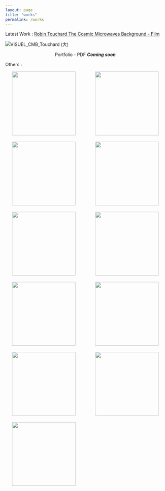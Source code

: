 ```yaml
---
layout: page
title: "works"
permalink: /works
---
```



<!--![sachie_une_autre_reg](https://github.com/kbys88/kbys88.github.io/assets/142012962/31a3a4e3-9e08-47f1-acd5-341a2f1e05f8) -->

Latest Work :
 <a href="https://www.lefresnoy.net/en/exposition/2207/oeuvre/2256/">	Robin Touchard
The Cosmic Microwaves Background - Film</a><br>

![VISUEL_CMB_Touchard (大)](https://github.com/user-attachments/assets/526c43a6-46b2-47f4-9243-54a3f84f078e)
<p>


 
</p>
<div align="center">
<p>

 
  Portfolio - PDF ***Coming soon***

  
</p>
</div>

<p>


 
</p>

Others :

<div style="display: grid; grid-template-columns: repeat(auto-fit, minmax(200px, 1fr)); gap: 20px; justify-items: center;"> 
  <a href="works/shifting">
    <img src="https://github.com/kbys88/kbys88.github.io/assets/142012962/1712d49f-1cce-47d9-b1bf-ab21e4d705d5" width="200px" height="200px">
  </a>

  <a href="works/ihavent">
    <img src="https://github.com/kbys88/kbys88.github.io/assets/142012962/cae87bea-f470-418c-97e2-17018d939009" width="200px" height="200px">
  </a>

  <a href="works/etre">
    <img src="https://github.com/kbys88/kbys88.github.io/assets/142012962/ddbb0642-a47f-4ad4-8b8d-244501c15aba" width="200px" height="200px">
  </a>

  <a href="works/day0">
    <img src="https://github.com/kbys88/kbys88.github.io/assets/142012962/5eec1517-27b1-44f2-9277-7ca69eb1ad91" width="200px" height="200px">
  </a>

  <a href="works/day1">
    <img src="https://github.com/kbys88/kbys88.github.io/assets/142012962/83902dc0-1d27-40f7-8dfd-9ec12f2dbe37" width="200px" height="200px">
  </a>

  <a href="works/ovni">
    <img src="https://github.com/kbys88/kbys88.github.io/assets/142012962/1c3f180d-c851-42e0-ba7b-3a8e9d37f568" width="200px" height="200px">
  </a>

  <a href="works/doyou">
    <img src="https://github.com/kbys88/kbys88.github.io/assets/142012962/1705a068-26e3-4375-bded-32095c5f58ca" width="200px" height="200px">
  </a>

  <a href="works/donthitme">
    <img src="https://github.com/kbys88/kbys88.github.io/assets/142012962/dac9cbd1-7a0d-49c0-9e9e-999ff662d23a" width="200px" height="200px">
  </a>

  <a href="works/taito">
    <img src="https://github.com/kbys88/kbys88.github.io/assets/142012962/0f6f36ca-38f9-48d5-b43a-a47b5d89f1a8" width="200px" height="200px">
  </a>

  <a href="works/emergences">
    <img src="https://github.com/kbys88/kbys88.github.io/assets/142012962/45d79e30-9287-4523-9dc8-2f37df831696" width="200px" height="200px">
  </a>

  <a href="works/realites">
    <img src="https://github.com/kbys88/kbys88.github.io/assets/142012962/5dd8dd9f-237a-4051-8523-247fe8ff1358" width="200px" height="200px">
  </a>

 
</div>
